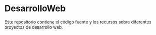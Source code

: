 # DesarrolloWeb
Este repositorio contiene el código fuente y los recursos sobre diferentes proyectos de desarrollo web. 

